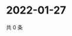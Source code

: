 # 2022-01-27

共 0 条

<!-- BEGIN WEIBO -->
<!-- 最后更新时间 Thu Jan 27 2022 10:30:35 GMT+0800 (China Standard Time) -->

<!-- END WEIBO -->
